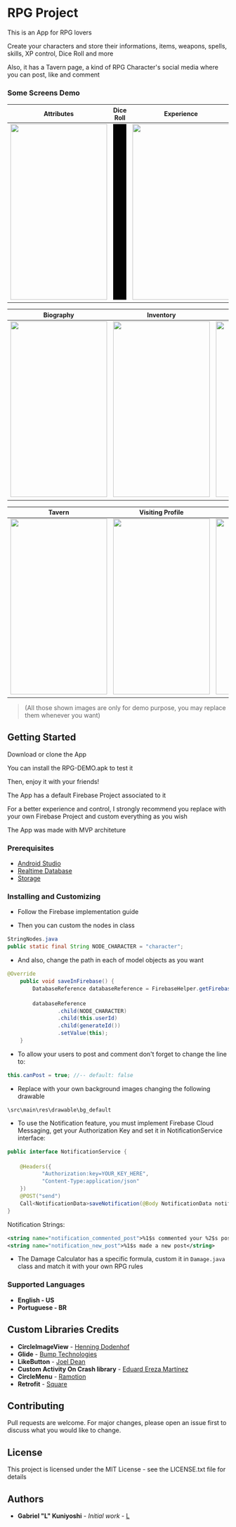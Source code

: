 # RPG Project

This is an App for RPG lovers

Create your characters and store their informations, items, weapons, spells, skills, XP control, Dice Roll and more

Also, it has a Tavern page, a kind of RPG Character's social media where you can post, like and comment


### Some Screens Demo


Attributes | Dice Roll | Experience
------------ | ------------- | -------------
<img src="demo/login-attributes-demo.gif" width="220" height="400"/> | <img src="demo/dice-demo.gif" width="220" height="400"/> | <img src="demo/experience-demo.gif" width="220" height="400"/>


Biography | Inventory | Inventory
------------ | ------------- | -------------
<img src="demo/editing-bio-demo.gif" width="220" height="400"/> | <img src="demo/add-item-demo.gif" width="220" height="400"/> | <img src="demo/weapon-item-favorite-demo.gif" width="220" height="400"/> 


Tavern | Visiting Profile | Characters
------------ | ------------- | -------------
<img src="demo/tavern-demo.gif" width="220" height="400"/> | <img src="demo/visit-profile-demo.gif" width="220" height="400"/> | <img src="demo/all-characters-demo.gif" width="220" height="400"/> 

>(All those shown images are only for demo purpose, you may replace them whenever you want)



## Getting Started

Download or clone the App

You can install the RPG-DEMO.apk to test it

Then, enjoy it with your friends!

The App has a default Firebase Project associated to it

For a better experience and control, I strongly recommend you replace with your own Firebase Project and custom everything as you wish

The App was made with MVP architeture

### Prerequisites

* [Android Studio](https://developer.android.com/studio)
* [Realtime Database](https://firebase.google.com/docs/database/android/start)
* [Storage](https://firebase.google.com/docs/storage/android/start)


### Installing and Customizing

* Follow the Firebase implementation guide

* Then you can custom the nodes in class

```java
StringNodes.java
public static final String NODE_CHARACTER = "character";
```


* And also, change the path in each of model objects as you want
```java
@Override
    public void saveInFirebase() {
        DatabaseReference databaseReference = FirebaseHelper.getFirebaseRef();

        databaseReference
                .child(NODE_CHARACTER)
                .child(this.userId)
                .child(generateId())
                .setValue(this);
    }
```

* To allow your users to post and comment don't forget to change the line to:
```java
this.canPost = true; //-- default: false
```


* Replace with your own background images changing the following drawable

```
\src\main\res\drawable\bg_default
```

* To use the Notification feature, you must implement Firebase Cloud Messaging, get your Authorization Key and set it in NotificationService interface:
```java
public interface NotificationService {

    @Headers({
           "Authorization:key=YOUR_KEY_HERE",
           "Content-Type:application/json"
    })
    @POST("send")
    Call<NotificationData>saveNotification(@Body NotificationData notificationData);
}
```


Notification Strings:
```xml
<string name="notification_commented_post">%1$s commented your %2$s post</string>
<string name="notification_new_post">%1$s made a new post</string>
```


* The Damage Calculator has a specific formula, custom it in `Damage.java` class and match it with your own RPG rules



### Supported Languages

* **English - US**
* **Portuguese - BR**


## Custom Libraries Credits

* **CircleImageView** - [Henning Dodenhof](https://github.com/hdodenhof)
* **Glide** - [Bump Technologies](https://github.com/bumptech)
* **LikeButton** - [Joel Dean](https://github.com/jd-alexander)
* **Custom Activity On Crash library** - [Eduard Ereza Martínez](https://github.com/Ereza)
* **CircleMenu** - [Ramotion](https://github.com/Ramotion)
* **Retrofit** - [Square](https://square.github.io/retrofit/)



## Contributing
Pull requests are welcome. For major changes, please open an issue first to discuss what you would like to change.



## License
This project is licensed under the MIT License - see the LICENSE.txt file for details



## Authors

* **Gabriel "L" Kuniyoshi** - *Initial work* - [L](https://github.com/kiraitami)




